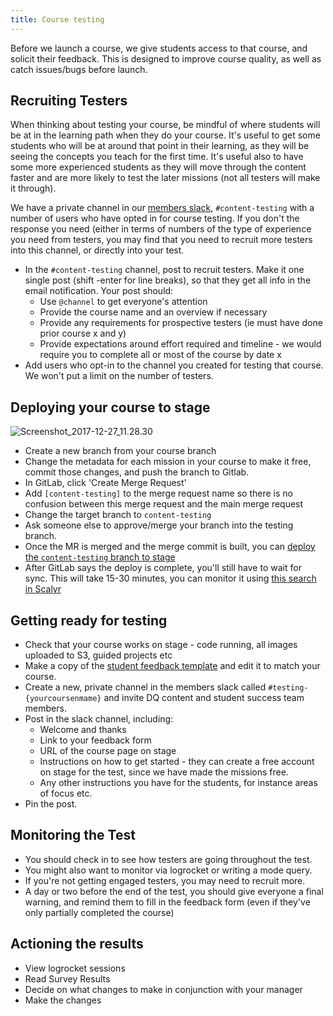```yaml
---
title: Course testing
---
```


Before we launch a course, we give students access to that course, and solicit their feedback.  This is designed to improve course quality, as well as catch issues/bugs before launch.

## Recruiting Testers

When thinking about testing your course, be mindful of where students will be at in the learning path when they do your course.  It's useful to get some students who will be at around that point in their learning, as they will be seeing the concepts you teach for the first time.  It's useful also to have some more experienced students as they will move through the content faster and are more likely to test the later missions (not all testers will make it through).

We have a private channel in our [members slack](https://dataquest-learn.slack.com), `#content-testing` with a number of users who have opted in for course testing.  If you don't the response you need (either in terms of numbers of the type of experience you need from testers, you may find that you need to recruit more testers into this channel, or directly into your test.

- In the `#content-testing` channel, post to recruit testers. Make it one single post (shift -enter for line breaks), so that they get all info in the email notification.  Your post should:
  - Use `@channel` to get everyone's attention
  - Provide the course name and an overview if necessary
  - Provide any requirements for prospective testers (ie must have done prior course x and y)
  - Provide expectations around effort required and timeline - we would require you to complete all or most of the course by date x
- Add users who opt-in to the channel you created for testing that course.  We won't put a limit on the number of testers.

## Deploying your course to stage

![Screenshot_2017-12-27_11.28.30](../images/Screenshot_2017-12-27_11.28.30.png)

- Create a new branch from your course branch
- Change the metadata for each mission in your course to make it free, commit those changes, and push the branch to Gitlab. 
- In GitLab, click 'Create Merge Request'
- Add `[content-testing]` to the merge request name so there is no confusion between this merge request and the main merge request
- Change the target branch to `content-testing`
- Ask someone else to approve/merge your branch into the testing branch.
- Once the MR is merged and the merge commit is built, you can [deploy the `content-testing` branch to stage](https://docs.gitlab.com/ce/ci/environments.html#manually-deploying-to-environments)
- After GitLab says the deploy is complete, you'll still have to wait for sync.  This will take 15-30 minutes, you can monitor it using [this search in Scalyr](https://www.scalyr.com/events?filter="Syncing%20Mission"&teamToken=v01vrRl3xVZjX1k7LUc%2Few--&log=*stage*)

## Getting ready for testing

- Check that your course works on stage - code running, all images uploaded to S3, guided projects etc
- Make a copy of the [student feedback template](https://docs.google.com/forms/d/1VvuOz8BFHvIt8nsAGqgQCGxNKd2Pwxrnjk3pdVxVkHk/edit) and edit it to match your course.
- Create a new, private channel in the members slack called `#testing-{yourcoursenmame}` and invite DQ content and student success team members.
- Post in the slack channel, including:
  - Welcome and thanks
  - Link to your feedback form 
  - URL of the course page on stage
  - Instructions on how to get started - they can create a free account on stage for the test, since we have made the missions free.
  - Any other instructions you have for the students, for instance areas of focus etc.
- Pin the post.

## Monitoring the Test

- You should check in to see how testers are going throughout the test.
- You might also want to monitor via logrocket or writing a mode query.
- If you're not getting engaged testers, you may need to recruit more.
- A day or two before the end of the test, you should give everyone a final warning, and remind them to fill in the feedback form (even if they've only partially completed the course)

## Actioning the results

- View logrocket sessions
- Read Survey Results
- Decide on what changes to make in conjunction with your manager
- Make the changes